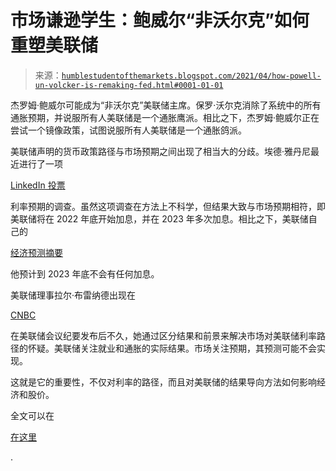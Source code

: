 <!--yml

分类：未分类

日期：2024-05-18 02:01:59

-->

# 市场谦逊学生：鲍威尔“非沃尔克”如何重塑美联储

> 来源：[`humblestudentofthemarkets.blogspot.com/2021/04/how-powell-un-volcker-is-remaking-fed.html#0001-01-01`](https://humblestudentofthemarkets.blogspot.com/2021/04/how-powell-un-volcker-is-remaking-fed.html#0001-01-01)

杰罗姆·鲍威尔可能成为“非沃尔克”美联储主席。保罗·沃尔克消除了系统中的所有通胀预期，并说服所有人美联储是一个通胀鹰派。相比之下，杰罗姆·鲍威尔正在尝试一个镜像政策，试图说服所有人美联储是一个通胀鸽派。

美联储声明的货币政策路径与市场预期之间出现了相当大的分歧。埃德·雅丹尼最近进行了一项

[LinkedIn 投票](https://www.linkedin.com/feed/update/urn:li:activity:6781974213902381056/)

利率预期的调查。虽然这项调查在方法上不科学，但结果大致与市场预期相符，即美联储将在 2022 年底开始加息，并在 2023 年多次加息。相比之下，美联储自己的

[经济预测摘要](https://www.federalreserve.gov/monetarypolicy/fomcprojtabl20210317.htm)

他预计到 2023 年底不会有任何加息。

美联储理事拉尔·布雷纳德出现在

[CNBC](https://www.cnbc.com/2021/04/07/feds-brainard-says-the-economy-is-improving-but-is-still-far-from-where-it-needs-to-be.html)

在美联储会议纪要发布后不久，她通过区分结果和前景来解决市场对美联储利率路径的怀疑。美联储关注就业和通胀的实际结果。市场关注预期，其预测可能不会实现。

这就是它的重要性，不仅对利率的路径，而且对美联储的结果导向方法如何影响经济和股价。

全文可以在

[在这里](https://humblestudentofthemarkets.com/2021/04/10/how-powell-the-un-volcker-is-remaking-the-fed/)

.
